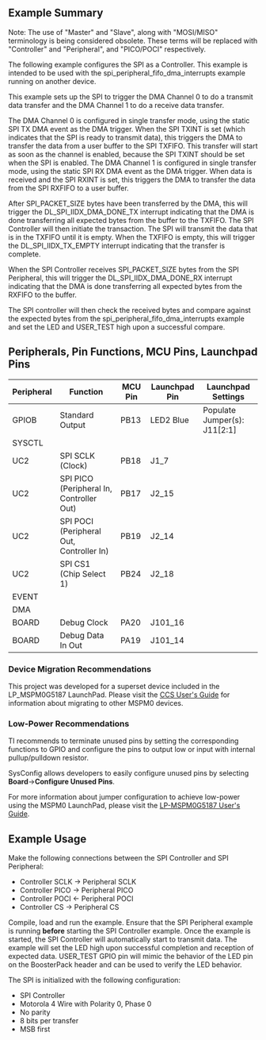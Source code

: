 ## Example Summary

Note: The use of "Master" and "Slave", along with "MOSI/MISO" terminology is being considered obsolete. These terms will be replaced with "Controller" and "Peripheral", and "PICO/POCI" respectively.

The following example configures the SPI as a Controller.
This example is intended to be used with the spi_peripheral_fifo_dma_interrupts example running on another device.

This example sets up the SPI to trigger the DMA Channel 0 to do a transmit data transfer and the DMA Channel 1 to do a receive data transfer.

The DMA Channel 0 is configured in single transfer mode, using the static SPI TX DMA event as the DMA trigger.
When the SPI TXINT is set (which indicates that the SPI is ready to transmit data), this triggers the DMA to transfer the data from a user buffer to the SPI TXFIFO. This transfer will start as soon as the channel is enabled, because the SPI TXINT should be set when the SPI is enabled.
The DMA Channel 1 is configured in single transfer mode, using the static SPI RX DMA event as the DMA trigger.
When data is received and the SPI RXINT is set, this triggers the DMA to transfer the data from the SPI RXFIFO to a user buffer.

After SPI_PACKET_SIZE bytes have been transferred by the DMA, this will trigger the DL_SPI_IIDX_DMA_DONE_TX interrupt indicating that the DMA is done transferring all expected bytes from the buffer to the TXFIFO.
The SPI Controller will then initiate the transaction. The SPI will transmit the data that is in the TXFIFO until it is empty. When the TXFIFO is empty, this will trigger the DL_SPI_IIDX_TX_EMPTY interrupt indicating that the transfer is complete.

When the SPI Controller receives SPI_PACKET_SIZE bytes from the SPI Peripheral, this will trigger the DL_SPI_IIDX_DMA_DONE_RX interrupt indicating that the DMA is done transferring all expected bytes from the RXFIFO to the buffer.

The SPI controller will then check the received bytes and compare against the expected bytes from the spi_peripheral_fifo_dma_interrupts example and set the LED and USER_TEST high upon a successful compare.

## Peripherals, Pin Functions, MCU Pins, Launchpad Pins
| Peripheral | Function | MCU Pin | Launchpad Pin | Launchpad Settings |
| --- | --- | --- | --- | --- |
| GPIOB | Standard Output | PB13 | LED2 Blue | Populate Jumper(s): J11[2:1] |
| SYSCTL |  |  |  |  |
| UC2 | SPI SCLK (Clock) | PB18 | J1_7 |  |
| UC2 | SPI PICO (Peripheral In, Controller Out) | PB17 | J2_15 |  |
| UC2 | SPI POCI (Peripheral Out, Controller In) | PB19 | J2_14 |  |
| UC2 | SPI CS1 (Chip Select 1) | PB24 | J2_18 |  |
| EVENT |  |  |  |  |
| DMA |  |  |  |  |
| BOARD | Debug Clock | PA20 | J101_16 |  |
| BOARD | Debug Data In Out | PA19 | J101_14 |  |

### Device Migration Recommendations
This project was developed for a superset device included in the LP_MSPM0G5187 LaunchPad. Please
visit the [CCS User's Guide](https://software-dl.ti.com/msp430/esd/MSPM0-SDK/latest/docs/english/tools/ccs_ide_guide/doc_guide/doc_guide-srcs/ccs_ide_guide.html#sysconfig-project-migration)
for information about migrating to other MSPM0 devices.

### Low-Power Recommendations
TI recommends to terminate unused pins by setting the corresponding functions to
GPIO and configure the pins to output low or input with internal
pullup/pulldown resistor.

SysConfig allows developers to easily configure unused pins by selecting **Board**→**Configure Unused Pins**.

For more information about jumper configuration to achieve low-power using the
MSPM0 LaunchPad, please visit the [LP-MSPM0G5187 User's Guide](https://www.ti.com/lit/slau873).

## Example Usage
Make the following connections between the SPI Controller and SPI Peripheral:
- Controller SCLK -> Peripheral SCLK
- Controller PICO -> Peripheral PICO
- Controller POCI <- Peripheral POCI
- Controller CS   -> Peripheral CS

Compile, load and run the example.
Ensure that the SPI Peripheral example is running **before** starting the SPI Controller example.
Once the example is started, the SPI Controller will automatically start to transmit data.
The example will set the LED high upon successful completion and reception of expected data.
USER_TEST GPIO pin will mimic the behavior of the LED pin on the BoosterPack header and can be used to verify the LED behavior.

The SPI is initialized with the following configuration:
- SPI Controller
- Motorola 4 Wire with Polarity 0, Phase 0
- No parity
- 8 bits per transfer
- MSB first
